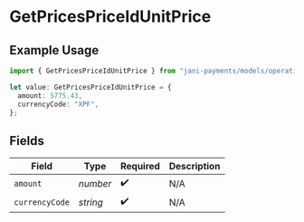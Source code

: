 # GetPricesPriceIdUnitPrice

## Example Usage

```typescript
import { GetPricesPriceIdUnitPrice } from "jani-payments/models/operations";

let value: GetPricesPriceIdUnitPrice = {
  amount: 5775.43,
  currencyCode: "XPF",
};
```

## Fields

| Field              | Type               | Required           | Description        |
| ------------------ | ------------------ | ------------------ | ------------------ |
| `amount`           | *number*           | :heavy_check_mark: | N/A                |
| `currencyCode`     | *string*           | :heavy_check_mark: | N/A                |